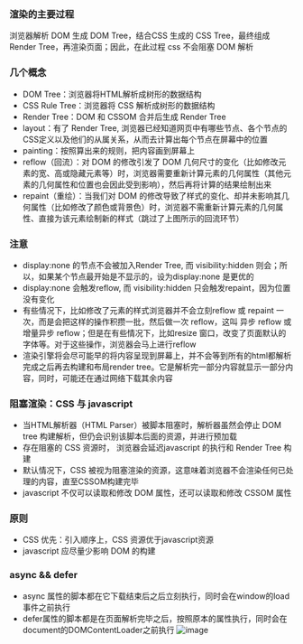 ### 渲染的主要过程
浏览器解析 DOM 生成 DOM Tree，结合CSS 生成的 CSS Tree，最终组成 Render Tree，再渲染页面；因此，在此过程 css 不会阻塞 DOM 解析

### 几个概念
- DOM Tree：浏览器将HTML解析成树形的数据结构
- CSS Rule Tree：浏览器将 CSS 解析成树形的数据结构
- Render Tree：DOM 和 CSSOM 合并后生成 Render Tree
- layout：有了 Render Tree, 浏览器已经知道网页中有哪些节点、各个节点的CSS定义以及他们的从属关系，从而去计算出每个节点在屏幕中的位置
- painting：按照算出来的规则，把内容画到屏幕上
- reflow（回流）：对 DOM 的修改引发了 DOM 几何尺寸的变化（比如修改元素的宽、高或隐藏元素等）时，浏览器需要重新计算元素的几何属性（其他元素的几何属性和位置也会因此受到影响），然后再将计算的结果绘制出来
- repaint（重绘）：当我们对 DOM 的修改导致了样式的变化、却并未影响其几何属性（比如修改了颜色或背景色）时，浏览器不需重新计算元素的几何属性、直接为该元素绘制新的样式（跳过了上图所示的回流环节）

### 注意
- display:none 的节点不会被加入Render Tree, 而 visibility:hidden 则会；所以，如果某个节点最开始是不显示的，设为display:none 是更优的
- display:none 会触发reflow, 而 visibility:hidden 只会触发repaint，因为位置没有变化
- 有些情况下，比如修改了元素的样式浏览器并不会立刻reflow 或 repaint 一次，而是会把这样的操作积攒一批，然后做一次 reflow，这叫 异步 reflow 或 增量异步 reflow；但是在有些情况下，比如resize 窗口，改变了页面默认的字体等。对于这些操作，浏览器会马上进行reflow
- 渲染引擎将会尽可能早的将内容呈现到屏幕上，并不会等到所有的html都解析完成之后再去构建和布局render tree。它是解析完一部分内容就显示一部分内容，同时，可能还在通过网络下载其余内容

### 阻塞渲染：CSS 与 javascript
- 当HTML解析器（HTML Parser）被脚本阻塞时，解析器虽然会停止 DOM tree 构建解析，但仍会识别该脚本后面的资源，并进行预加载
- 存在阻塞的 CSS 资源时， 浏览器会延迟javascript 的执行和 Render Tree 构建
- 默认情况下，CSS 被视为阻塞渲染的资源，这意味着浏览器不会渲染任何已处理的内容，直至CSSOM构建完毕
- javascript 不仅可以读取和修改 DOM 属性，还可以读取和修改 CSSOM 属性

### 原则
- CSS 优先：引入顺序上，CSS 资源优于javascript资源
- javascript 应尽量少影响 DOM 的构建

### async && defer
- async 属性的脚本都在它下载结束后之后立刻执行，同时会在window的load事件之前执行
- defer属性的脚本都是在页面解析完毕之后，按照原本的属性执行，同时会在document的DOMContentLoader之前执行
![image](https://user-images.githubusercontent.com/5197188/120893280-0bec2300-c645-11eb-9312-bdc57cad826c.png)

